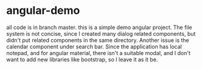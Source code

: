 # angular-demo

all code is in branch master. this is a simple demo angular project. The file system is not concise, since I created many dialog related components, but didn't put related components in the same directory. Another issue is the calendar component under search bar. Since the application has local notepad, and for angular material, there isn't a suitable modal, and I don't want to add new libraries like bootstrap, so I leave it as it be. 
